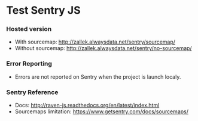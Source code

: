# Test Sentry JS

### Hosted version
- With sourcemap: http://zallek.alwaysdata.net/sentry/sourcemap/
- Without sourcemap: http://zallek.alwaysdata.net/sentry/no-sourcemap/

### Error Reporting
- Errors are not reported on Sentry when the project is launch localy.

### Sentry Reference
- Docs: http://raven-js.readthedocs.org/en/latest/index.html
- Sourcemaps limitation: https://www.getsentry.com/docs/sourcemaps/